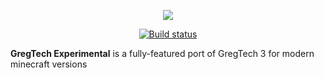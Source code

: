 <p align="center">
  <img src="https://github.com/Su5eD/GregTech-Experimental/blob/readme/src/main/resources/GTE_Logo_medium.png" align="center"/> 
</p>
<p align="center">
  <a href="http://circleci.com/gh/Su5eD/GregTech-Experimental">
      <img src="https://circleci.com/gh/Su5eD/GregTech-Experimental.svg?style=svg"  alt="Build status" align="center" />
  </a>
</p>  

**GregTech Experimental** is a fully-featured port of GregTech 3 for modern minecraft versions
